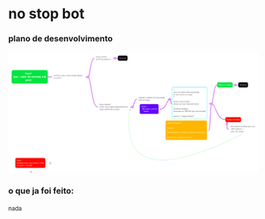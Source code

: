 <h1>no stop bot</h1>

<h3>plano de desenvolvimento</h3>

<img src='mapa.png'>

<h3>o que ja foi feito:</h3>
<small>nada</small>
